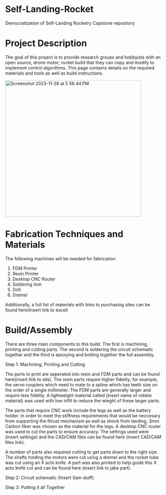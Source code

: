 # Self-Landing-Rocket
Democratization of Self-Landing Rocketry Capstone repository
# Project Description
The goal of this project is to provide research groups and hobbyists with an open source, drone motor, rocket build that they can copy and modify to implement control algorithms. This page contains details on the required materials and tools as well as build instructions.

<img width="436" alt="Screenshot 2023-11-28 at 5 56 44 PM" src="https://github.com/samueliu/Self-Landing-Rocket/assets/151796773/e18f314b-079f-452b-893b-856840619189">


# Fabrication Techniques and Materials
The following machines will be needed for fabrication
1. FDM Printer
2. Resin Printer
3. Desktop CNC Router
4. Soldering Iron
5. Drill
6. Dremel

Additionally, a full list of materials with links to purchasing sites can be found here(insert link to excel)
# Build/Assembly
There are three main components to this build. The first is machining, printing and cutting parts. The second is soldering the circuit schematic together and the third is epoxying and bolting together the full assembly. 

Step 1: Machining, Printing and Cutting

The parts to print are seperated into resin and FDM parts and can be found here(insert link to stls). The resin parts require higher fidelity; for example, the servo couplers which need to mate to a spline which has teeth size on the order of a single millimeter. The FDM parts are generally larger and require less fidelity. A lightweight material called (insert name of robbie material) was used with low infill to reduce the wieght of these larger parts. 

The parts that require CNC work include the legs as well as the battery holder. In order to meet the stiffness requirements that would be neccesary from supporting the thrust mechanism as well as shock from landing, 3mm Carbon fiber was chosen as the material for the legs. A desktop CNC router was used to cut the parts to ensure accuracy. The settings used were (insert settings) and the CAD/CAM files can be found here (insert CAD/CAM files link).

A number of parts also required cutting to get parts down to the right size. The shafts holding the motors were cut using a dremel and the rocket tube was cut using an X acto knife. A part was also printed to help guide this X acto knife cut and can be found here (insert link to jabe part).

Step 2: Circuit schematic
(Insert Sam stuff)

Step 3: Putting it all Together
